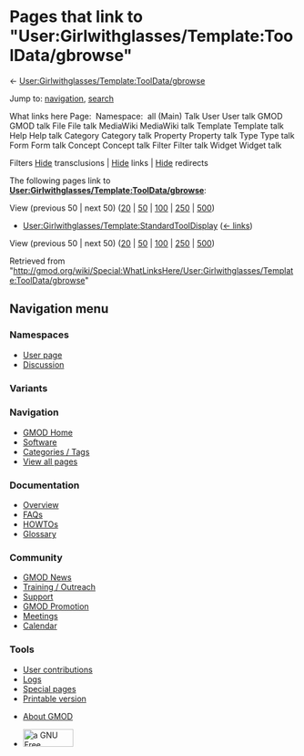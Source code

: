 <div id="mw-page-base" class="noprint">

</div>

<div id="mw-head-base" class="noprint">

</div>

<div id="content" class="mw-body" role="main">

<span id="top"></span>

<div id="mw-js-message" style="display:none;">

</div>



# <span dir="auto">Pages that link to "User:Girlwithglasses/Template:ToolData/gbrowse"</span>

<div id="bodyContent">

<div id="contentSub">

←
[User:Girlwithglasses/Template:ToolData/gbrowse](/wiki/User:Girlwithglasses/Template:ToolData/gbrowse "User:Girlwithglasses/Template:ToolData/gbrowse")

</div>

<div id="jump-to-nav" class="mw-jump">

Jump to: [navigation](#mw-navigation), [search](#p-search)

</div>

<div id="mw-content-text">

What links here Page:  Namespace:  all (Main) Talk User User talk GMOD
GMOD talk File File talk MediaWiki MediaWiki talk Template Template talk
Help Help talk Category Category talk Property Property talk Type Type
talk Form Form talk Concept Concept talk Filter Filter talk Widget
Widget talk

Filters
[Hide](/mediawiki/index.php?title=Special:WhatLinksHere/User:Girlwithglasses/Template:ToolData/gbrowse&hidetrans=1 "Special:WhatLinksHere/User:Girlwithglasses/Template:ToolData/gbrowse")
transclusions \|
[Hide](/mediawiki/index.php?title=Special:WhatLinksHere/User:Girlwithglasses/Template:ToolData/gbrowse&hidelinks=1 "Special:WhatLinksHere/User:Girlwithglasses/Template:ToolData/gbrowse")
links \|
[Hide](/mediawiki/index.php?title=Special:WhatLinksHere/User:Girlwithglasses/Template:ToolData/gbrowse&hideredirs=1 "Special:WhatLinksHere/User:Girlwithglasses/Template:ToolData/gbrowse")
redirects

The following pages link to
**[User:Girlwithglasses/Template:ToolData/gbrowse](/wiki/User:Girlwithglasses/Template:ToolData/gbrowse "User:Girlwithglasses/Template:ToolData/gbrowse")**:

View (previous 50 \| next 50)
([20](/mediawiki/index.php?title=Special:WhatLinksHere/User:Girlwithglasses/Template:ToolData/gbrowse&limit=20 "Special:WhatLinksHere/User:Girlwithglasses/Template:ToolData/gbrowse")
\|
[50](/mediawiki/index.php?title=Special:WhatLinksHere/User:Girlwithglasses/Template:ToolData/gbrowse&limit=50 "Special:WhatLinksHere/User:Girlwithglasses/Template:ToolData/gbrowse")
\|
[100](/mediawiki/index.php?title=Special:WhatLinksHere/User:Girlwithglasses/Template:ToolData/gbrowse&limit=100 "Special:WhatLinksHere/User:Girlwithglasses/Template:ToolData/gbrowse")
\|
[250](/mediawiki/index.php?title=Special:WhatLinksHere/User:Girlwithglasses/Template:ToolData/gbrowse&limit=250 "Special:WhatLinksHere/User:Girlwithglasses/Template:ToolData/gbrowse")
\|
[500](/mediawiki/index.php?title=Special:WhatLinksHere/User:Girlwithglasses/Template:ToolData/gbrowse&limit=500 "Special:WhatLinksHere/User:Girlwithglasses/Template:ToolData/gbrowse"))

- [User:Girlwithglasses/Template:StandardToolDisplay](/wiki/User:Girlwithglasses/Template:StandardToolDisplay "User:Girlwithglasses/Template:StandardToolDisplay")
  ‎ <span class="mw-whatlinkshere-tools">([←
  links](/mediawiki/index.php?title=Special:WhatLinksHere&target=User%3AGirlwithglasses%2FTemplate%3AStandardToolDisplay "Special:WhatLinksHere"))</span>

View (previous 50 \| next 50)
([20](/mediawiki/index.php?title=Special:WhatLinksHere/User:Girlwithglasses/Template:ToolData/gbrowse&limit=20 "Special:WhatLinksHere/User:Girlwithglasses/Template:ToolData/gbrowse")
\|
[50](/mediawiki/index.php?title=Special:WhatLinksHere/User:Girlwithglasses/Template:ToolData/gbrowse&limit=50 "Special:WhatLinksHere/User:Girlwithglasses/Template:ToolData/gbrowse")
\|
[100](/mediawiki/index.php?title=Special:WhatLinksHere/User:Girlwithglasses/Template:ToolData/gbrowse&limit=100 "Special:WhatLinksHere/User:Girlwithglasses/Template:ToolData/gbrowse")
\|
[250](/mediawiki/index.php?title=Special:WhatLinksHere/User:Girlwithglasses/Template:ToolData/gbrowse&limit=250 "Special:WhatLinksHere/User:Girlwithglasses/Template:ToolData/gbrowse")
\|
[500](/mediawiki/index.php?title=Special:WhatLinksHere/User:Girlwithglasses/Template:ToolData/gbrowse&limit=500 "Special:WhatLinksHere/User:Girlwithglasses/Template:ToolData/gbrowse"))

</div>

<div class="printfooter">

Retrieved from
"<http://gmod.org/wiki/Special:WhatLinksHere/User:Girlwithglasses/Template:ToolData/gbrowse>"

</div>

<div id="catlinks" class="catlinks catlinks-allhidden">

</div>

<div class="visualClear">

</div>

</div>

</div>

<div id="mw-navigation">

## Navigation menu

<div id="mw-head">



<div id="left-navigation">

<div id="p-namespaces" class="vectorTabs" role="navigation"
aria-labelledby="p-namespaces-label">

### Namespaces

- <span id="ca-nstab-user"><a href="/wiki/User:Girlwithglasses/Template:ToolData/gbrowse"
  accesskey="c" title="View the user page [c]">User page</a></span>
- <span id="ca-talk"><a
  href="/mediawiki/index.php?title=User_talk:Girlwithglasses/Template:ToolData/gbrowse&amp;action=edit&amp;redlink=1"
  accesskey="t"
  title="Discussion about the content page [t]">Discussion</a></span>

</div>

<div id="p-variants" class="vectorMenu emptyPortlet" role="navigation"
aria-labelledby="p-variants-label">

### 

### Variants[](#)

<div class="menu">

</div>

</div>

</div>

<div id="right-navigation">





</div>



</div>

</div>

</div>

<div id="mw-panel">

<div id="p-logo" role="banner">

<a href="/wiki/Main_Page"
style="background-image: url(http://gmod.org/images/GMOD-cogs.png);"
title="Visit the main page"></a>

</div>

<div id="p-Navigation" class="portal" role="navigation"
aria-labelledby="p-Navigation-label">

### Navigation

<div class="body">

- <span id="n-GMOD-Home">[GMOD Home](/wiki/Main_Page)</span>
- <span id="n-Software">[Software](/wiki/GMOD_Components)</span>
- <span id="n-Categories-.2F-Tags">[Categories /
  Tags](/wiki/Categories)</span>
- <span id="n-View-all-pages">[View all
  pages](/wiki/Special:AllPages)</span>

</div>

</div>

<div id="p-Documentation" class="portal" role="navigation"
aria-labelledby="p-Documentation-label">

### Documentation

<div class="body">

- <span id="n-Overview">[Overview](/wiki/Overview)</span>
- <span id="n-FAQs">[FAQs](/wiki/Category:FAQ)</span>
- <span id="n-HOWTOs">[HOWTOs](/wiki/Category:HOWTO)</span>
- <span id="n-Glossary">[Glossary](/wiki/Glossary)</span>

</div>

</div>

<div id="p-Community" class="portal" role="navigation"
aria-labelledby="p-Community-label">

### Community

<div class="body">

- <span id="n-GMOD-News">[GMOD News](/wiki/GMOD_News)</span>
- <span id="n-Training-.2F-Outreach">[Training /
  Outreach](/wiki/Training_and_Outreach)</span>
- <span id="n-Support">[Support](/wiki/Support)</span>
- <span id="n-GMOD-Promotion">[GMOD
  Promotion](/wiki/GMOD_Promotion)</span>
- <span id="n-Meetings">[Meetings](/wiki/Meetings)</span>
- <span id="n-Calendar">[Calendar](/wiki/Calendar)</span>

</div>

</div>

<div id="p-tb" class="portal" role="navigation"
aria-labelledby="p-tb-label">

### Tools

<div class="body">

- <span id="t-contributions">[User
  contributions](/wiki/Special:Contributions/Girlwithglasses "A list of contributions of this user")</span>
- <span id="t-log">[Logs](/wiki/Special:Log/Girlwithglasses)</span>
- <span id="t-specialpages"><a href="/wiki/Special:SpecialPages" accesskey="q"
  title="A list of all special pages [q]">Special pages</a></span>
- <span id="t-print"><a
  href="/mediawiki/index.php?title=Special:WhatLinksHere/User:Girlwithglasses/Template:ToolData/gbrowse&amp;printable=yes"
  rel="alternate" accesskey="p"
  title="Printable version of this page [p]">Printable version</a></span>

</div>

</div>

</div>

</div>

<div id="footer" role="contentinfo">

- <span id="footer-places-about">[About
  GMOD](/wiki/GMOD:About "GMOD:About")</span>

<!-- -->

- <span id="footer-copyrightico">[<img src="http://www.gnu.org/graphics/gfdl-logo-small.png" width="88"
  height="31" alt="a GNU Free Documentation License" />](http://www.gnu.org/licenses/fdl-1.3.html)</span>




</div>
